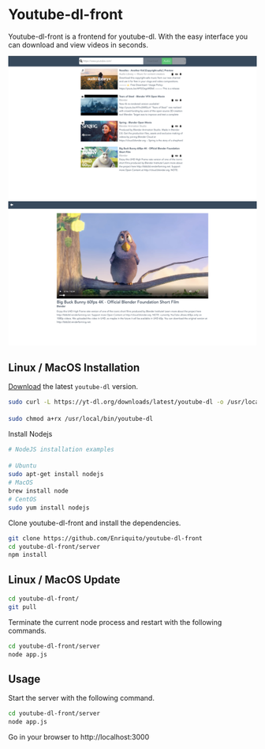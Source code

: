 # Youtube-dl-front

Youtube-dl-front is a frontend for youtube-dl. With the easy interface you can download and view videos in seconds.

![Download page](https://github.com/Enriquito/youtube-dl-front/blob/master/screenshots/Download.png?raw=true)
![Download page](https://github.com/Enriquito/youtube-dl-front/blob/master/screenshots/view.png?raw=true)

## Linux / MacOS Installation

[Download](http://ytdl-org.github.io/youtube-dl/download.html) the latest `youtube-dl` version.

```bash
sudo curl -L https://yt-dl.org/downloads/latest/youtube-dl -o /usr/local/bin/youtube-dl

sudo chmod a+rx /usr/local/bin/youtube-dl
```
Install Nodejs
```bash
# NodeJS installation examples

# Ubuntu
sudo apt-get install nodejs
# MacOS
brew install node
# CentOS
sudo yum install nodejs
```
Clone youtube-dl-front and install the dependencies.

```bash
git clone https://github.com/Enriquito/youtube-dl-front
cd youtube-dl-front/server
npm install
```

## Linux / MacOS Update
```bash
cd youtube-dl-front/
git pull
```
Terminate the current node process and restart with the following commands.

```bash
cd youtube-dl-front/server
node app.js
```

## Usage

Start the server with the following command.

```bash
cd youtube-dl-front/server
node app.js
```
Go in your browser to http://localhost:3000

